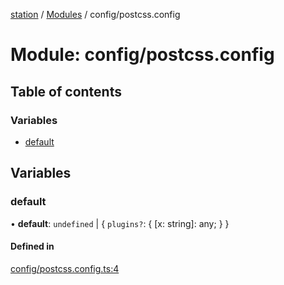[station](../README.md) / [Modules](../modules.md) / config/postcss.config

# Module: config/postcss.config

## Table of contents

### Variables

- [default](config_postcss_config.md#default)

## Variables

### default

• **default**: `undefined` \| { `plugins?`: { [x: string]: any; }  }

#### Defined in

[config/postcss.config.ts:4](https://github.com/kiotosi/station/blob/f3aa893/config/postcss.config.ts#L4)
